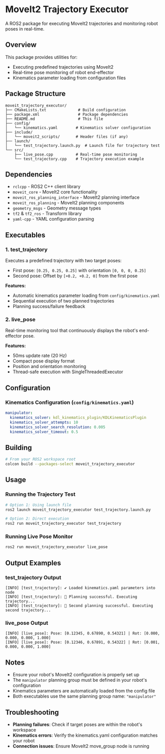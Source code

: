 # MoveIt2 Trajectory Executor

A ROS2 package for executing MoveIt2 trajectories and monitoring robot poses in real-time.

## Overview

This package provides utilities for:
- Executing predefined trajectories using MoveIt2
- Real-time pose monitoring of robot end-effector
- Kinematics parameter loading from configuration files

## Package Structure

```
moveit_trajectory_executor/
├── CMakeLists.txt              # Build configuration
├── package.xml                 # Package dependencies
├── README.md                   # This file
├── config/
│   └── kinematics.yaml        # Kinematics solver configuration
├── include/
│   └── moveit2_scripts/       # Header files (if any)
├── launch/
│   └── test_trajectory.launch.py  # Launch file for trajectory test
└── src/
    ├── live_pose.cpp          # Real-time pose monitoring
    └── test_trajectory.cpp    # Trajectory execution example
```

## Dependencies

- `rclcpp` - ROS2 C++ client library
- `moveit_core` - MoveIt2 core functionality
- `moveit_ros_planning_interface` - MoveIt2 planning interface
- `moveit_ros_planning` - MoveIt2 planning components
- `geometry_msgs` - Geometry message types
- `tf2` & `tf2_ros` - Transform library
- `yaml-cpp` - YAML configuration parsing

## Executables

### 1. test_trajectory

Executes a predefined trajectory with two target poses:
- First pose: `[0.25, 0.25, 0.25]` with orientation `[0, 0, 0, 0.25]`
- Second pose: Offset by `[+0.2, +0.2, 0]` from the first pose

**Features:**
- Automatic kinematics parameter loading from `config/kinematics.yaml`
- Sequential execution of two planned trajectories
- Planning success/failure feedback

### 2. live_pose

Real-time monitoring tool that continuously displays the robot's end-effector pose.

**Features:**
- 50ms update rate (20 Hz)
- Compact pose display format
- Position and orientation monitoring
- Thread-safe execution with SingleThreadedExecutor

## Configuration

### Kinematics Configuration (`config/kinematics.yaml`)

```yaml
manipulator:
  kinematics_solver: kdl_kinematics_plugin/KDLKinematicsPlugin
  kinematics_solver_attempts: 10
  kinematics_solver_search_resolution: 0.005
  kinematics_solver_timeout: 0.5
```

## Building

```bash
# From your ROS2 workspace root
colcon build --packages-select moveit_trajectory_executor
```

## Usage

### Running the Trajectory Test

```bash
# Option 1: Using launch file
ros2 launch moveit_trajectory_executor test_trajectory.launch.py

# Option 2: Direct execution
ros2 run moveit_trajectory_executor test_trajectory
```

### Running Live Pose Monitor

```bash
ros2 run moveit_trajectory_executor live_pose
```

## Output Examples

### test_trajectory Output
```
[INFO] [test_trajectory]: ✔ Loaded kinematics.yaml parameters into node
[INFO] [test_trajectory]: 🎯 Planning successful. Executing trajectory...
[INFO] [test_trajectory]: 🎯 Second planning successful. Executing second trajectory...
```

### live_pose Output
```
[INFO] [live_pose]: Pose: [0.12345, 0.67890, 0.54321] | Rot: [0.000, 0.000, 0.000, 1.000]
[INFO] [live_pose]: Pose: [0.12346, 0.67891, 0.54322] | Rot: [0.001, 0.000, 0.000, 1.000]
```

## Notes

- Ensure your robot's MoveIt2 configuration is properly set up
- The `manipulator` planning group must be defined in your robot's configuration
- Kinematics parameters are automatically loaded from the config file
- Both executables use the same planning group name: `"manipulator"`

## Troubleshooting

- **Planning failures**: Check if target poses are within the robot's workspace
- **Kinematics errors**: Verify the kinematics.yaml configuration matches your robot
- **Connection issues**: Ensure MoveIt2 move_group node is running
